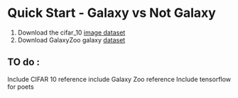 # Quick Start - Galaxy vs Not Galaxy #



1. Download the cifar_10 [image dataset](https://www.cs.toronto.edu/~kriz/cifar-10-python.tar.gz)
2. Download GalaxyZoo galaxy [dataset](https://www.kaggle.com/c/3175/download-all)






## TO do :

Include CIFAR 10 reference
include Galaxy Zoo reference
Include tensorflow for poets